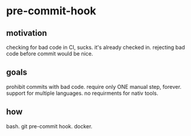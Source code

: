 # pre-commit-hook

## motivation
checking for bad code in CI, sucks. it's already checked in.
rejecting bad code before commit would be nice.

## goals
prohibit commits with bad code.
require only ONE manual step, forever.
support for multiple languages.
no requirments for nativ tools.

## how
bash. 
git pre-commit hook.
docker.
